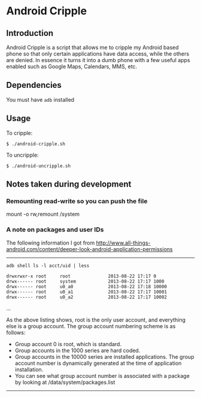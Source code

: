 # Android Cripple

## Introduction

Android Cripple is a script that allows me to cripple my Android
based phone so that only certain applications have data access, while the
others are denied. In essence it turns it into a dumb phone with a few
useful apps enabled such as Google Maps, Calendars, MMS, etc.

## Dependencies

You must have ```adb``` installed

## Usage

To cripple:

```
$ ./android-cripple.sh
```

To uncripple:

```
$ ./android-uncripple.sh
```

## Notes taken during development

### Remounting read-write so you can push the file

mount -o rw,remount /system

### A note on packages and user IDs

The following information I got from
http://www.all-things-android.com/content/deeper-look-android-application-permissions

------------

```
adb shell ls -l acct/uid | less

drwxrwxr-x root     root              2013-08-22 17:17 0
drwx------ root     system            2013-08-22 17:17 1000
drwx------ root     u0_a0             2013-08-22 17:18 10000
drwx------ root     u0_a1             2013-08-22 17:17 10001
drwx------ root     u0_a2             2013-08-22 17:17 10002
```

...

As the above listing shows, root is the only user account, and everything else
is a group account. The group account numbering scheme is as follows:

   * Group account 0 is root, which is standard.
   * Group accounts in the 1000 series are hard coded.
   * Group accounts in the  10000 series are installed applications. The group
     account number is dynamically generated at the time of application
      installation.
   * You can see what group account number is associated with a package by
     looking at /data/system/packages.list

------------